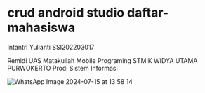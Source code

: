 # crud android studio daftar-mahasiswa

Intantri Yulianti SSI202203017

Remidi UAS Matakuliah Mobile Programing
STMIK WIDYA UTAMA PURWOKERTO
Prodi Sistem Informasi

![WhatsApp Image 2024-07-15 at 13 58 14](https://github.com/user-attachments/assets/104012de-1577-4980-a0af-41101a986cec)
